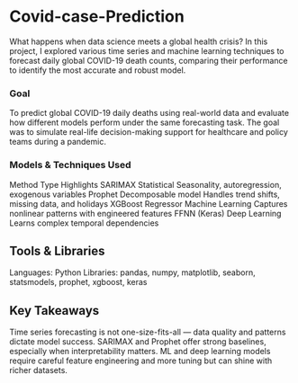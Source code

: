 # Covid-case-Prediction

What happens when data science meets a global health crisis?
In this project, I explored various time series and machine learning techniques to forecast daily global COVID-19 death counts, comparing their performance to identify the most accurate and robust model.

### Goal
To predict global COVID-19 daily deaths using real-world data and evaluate how different models perform under the same forecasting task. The goal was to simulate real-life decision-making support for healthcare and policy teams during a pandemic.

### Models & Techniques Used
Method	Type	Highlights
SARIMAX	Statistical	Seasonality, autoregression, exogenous variables
Prophet	Decomposable model	Handles trend shifts, missing data, and holidays
XGBoost Regressor	Machine Learning	Captures nonlinear patterns with engineered features
FFNN (Keras)	Deep Learning	Learns complex temporal dependencies


## Tools & Libraries
Languages: Python
Libraries: pandas, numpy, matplotlib, seaborn, statsmodels, prophet, xgboost, keras

## Key Takeaways
Time series forecasting is not one-size-fits-all — data quality and patterns dictate model success.
SARIMAX and Prophet offer strong baselines, especially when interpretability matters.
ML and deep learning models require careful feature engineering and more tuning but can shine with richer datasets.
